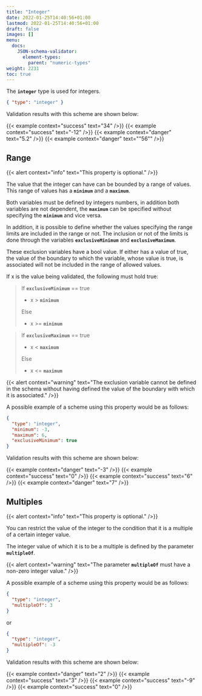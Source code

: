 ```yaml
---
title: "Integer"
date: 2022-01-25T14:40:56+01:00
lastmod: 2022-01-25T14:40:56+01:00
draft: false
images: []
menu:
  docs:
    JSON-schema-validator:
      element-types:
        parent: "numeric-types"
weight: 2231
toc: true
---
```


The **`integer`** type is used for integers.

```json
{ "type": "integer" }
```

Validation results with this scheme are shown below:

{{< example context="success" text="34" />}}
{{< example context="success" text="-12" />}}
{{< example context="danger" text="5.2" />}}
{{< example context="danger" text="\"56\"" />}}


## Range

{{< alert context="info" text="This property is optional." />}}

The value that the integer can have can be bounded by a range of values. This range of values has a **`minimum`** and a **`maximum`**.

Both variables must be defined by integers numbers, in addition both variables are not dependent, the **`maximum`** can be specified without specifying the **`minimum`** and vice versa.

In addition, it is possible to define whether the values specifying the range limits are included in the range or not. The inclusion or not of the limits is done through the variables **`exclusiveMinimum`** and **`exclusiveMaximum`**.

These exclusion variables have a bool value. If either has a value of true, the value of the boundary to which the variable, whose value is true, is associated will not be included in the range of allowed values.

If x is the value being validated, the following must hold true:

> If **`exclusiveMinimum`** == true
> * x > **`minimum`**
>
> Else
> * x >= **`minimum`**

> If **`exclusiveMaximum`** == true
> * x < **`maximum`**
>
> Else
> * x <= **`maximum`**

{{< alert context="warning" text="The exclusion variable cannot be defined in the schema without having defined the value of the boundary with which it is associated." />}}

A possible example of a scheme using this property would be as follows:

```json
{ 
  "type": "integer",
  "minimum": -3,
  "maximum": 6,
  "exclusiveMinimum": true
}
```

Validation results with this scheme are shown below:

{{< example context="danger" text="-3" />}}
{{< example context="success" text="0" />}}
{{< example context="success" text="6" />}}
{{< example context="danger" text="7" />}}


## Multiples

{{< alert context="info" text="This property is optional." />}}

You can restrict the value of the integer to the condition that it is a multiple of a certain integer value.

The integer value of which it is to be a multiple is defined by the parameter **`multipleOf`**.

{{< alert context="warning" text="The parameter <strong><code>multipleOf</code></strong> must have a non-zero integer value." />}}

A possible example of a scheme using this property would be as follows:

```json
{ 
  "type": "integer",
  "multipleOf": 3
}
```

or

```json
{ 
  "type": "integer",
  "multipleOf": -3
}
```

Validation results with this scheme are shown below:

{{< example context="danger" text="2" />}}
{{< example context="success" text="3" />}}
{{< example context="success" text="-9" />}}
{{< example context="success" text="0" />}}
